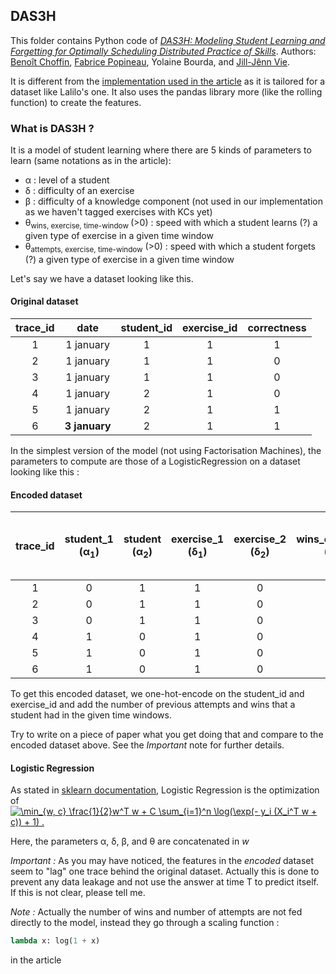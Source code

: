 ## DAS3H

This folder contains Python code of [_DAS3H: Modeling Student Learning and Forgetting for
Optimally Scheduling Distributed Practice of Skills_](https://arxiv.org/abs/1905.06873). Authors: [Benoît Choffin](https://github.com/BenoitChoffin), [Fabrice Popineau](https://github.com/fpopineau), Yolaine Bourda, and [Jill-Jênn Vie](https://github.com/jilljenn).

It is different from the [implementation used in the article](https://github.com/BenoitChoffin/das3h) as it is tailored for a dataset like Lalilo's one. 
It also uses the pandas library more (like the rolling function) to create the features.

### What is DAS3H ?
It is a model of student learning where there are 5 kinds of parameters to learn (same notations as in the article):
  - &alpha; : level of a student
  - &delta; : difficulty of an exercise
  - &beta; : difficulty of a knowledge component (not used in our implementation as we haven't tagged exercises with KCs yet)
  - &theta;<sub>wins, exercise, time-window </sub> (>0) : speed with which a student learns (?) a given type of exercise in a given time window
  - &theta;<sub>attempts, exercise, time-window</sub> (>0) : speed with which a student forgets (?) a given type of exercise in a given time window

Let's say we have a dataset looking like this.
#### Original dataset
| trace_id | date | student_id | exercise_id | correctness |
|:-:|:-:|:-:|:-:|:-:|
| 1 | 1 january | 1 | 1 | 1 |
| 2 | 1 january | 1 | 1 | 0 |
| 3 | 1 january | 1 | 1 | 0 |
| 4 | 1 january | 2 | 1 | 0 |
| 5 | 1 january | 2 | 1 | 1 |
| 6 | **3 january** | 2 | 1 | 1 |

In the simplest version of the model (not using Factorisation Machines), the parameters to compute are those of a LogisticRegression on a dataset looking like this :

#### Encoded dataset
| trace_id | student_1 (&alpha;<sub>1</sub>)| student (&alpha;<sub>2</sub>)| exercise_1 (&delta;<sub>1</sub>) | exercise_2 (&delta;<sub>2</sub>)| wins_on_exo_1_in_the_past_day (&theta;<sub>wins, exo_1, one-day</sub>)| attempts_on_exo_1_in_the_past_day (&theta;<sub>attempts, exo_1, one-day</sub>) | wins_on_exo_1_in_the_past_week (&theta;<sub>wins, exo_1, one-week</sub>)| attempts_on_exo_1_in_the_past_week (&theta;<sub>attempts, exo_1, one-week</sub>)| other columns like &theta; parameters on ex 2 | 
|:-:|:-:|:-----:|:-----:|:------:|:----:|:----:|:-:|:-:|:-:|
| 1 | 0 | 1 | 1 | 0 | 0 | 0 | 0 | 0 |
| 2 | 0 | 1 | 1 | 0 | 1 | 1 | 1 | 1 |
| 3 | 0 | 1 | 1 | 0 | 1 | 2 | 1 | 2 |
| 4 | 1 | 0 | 1 | 0 | 0 | 0 | 0 | 0 |
| 5 | 1 | 0 | 1 | 0 | 0 | 1 | 0 | 1 |
| 6 | 1 | 0 | 1 | 0 | 0 | 0 | 1 | 2 |

To get this encoded dataset, we one-hot-encode on the student_id and exercise_id and add the number of previous attempts and wins that a student had in the given time windows. 

Try to write on a piece of paper what you get doing that and compare to the encoded dataset above. See the *Important* note for further details.

#### Logistic Regression

As stated in [sklearn documentation](https://scikit-learn.org/stable/modules/linear_model.html#logistic-regression), Logistic Regression is the optimization of <a href="https://www.codecogs.com/eqnedit.php?latex=\min_{w,&space;c}&space;\frac{1}{2}w^T&space;w&space;&plus;&space;C&space;\sum_{i=1}^n&space;\log(\exp(-&space;y_i&space;(X_i^T&space;w&space;&plus;&space;c))&space;&plus;&space;1)&space;." target="_blank"><img src="https://latex.codecogs.com/gif.latex?\min_{w,&space;c}&space;\frac{1}{2}w^T&space;w&space;&plus;&space;C&space;\sum_{i=1}^n&space;\log(\exp(-&space;y_i&space;(X_i^T&space;w&space;&plus;&space;c))&space;&plus;&space;1)&space;." title="\min_{w, c} \frac{1}{2}w^T w + C \sum_{i=1}^n \log(\exp(- y_i (X_i^T w + c)) + 1) ." /></a>

Here, the parameters &alpha;, &delta;, &beta;, and &theta; are concatenated in *w*

*Important :*
As you may have noticed, the features in the *encoded* dataset seem to "lag" one trace behind the original dataset. Actually this is done to prevent any data leakage and not use the answer at time T to predict itself. If this is not clear, please tell me.

*Note :*
Actually the number of wins and number of attempts are not fed directly to the model, instead they go through a scaling function :
``` python
lambda x: log(1 + x)
```
in the article